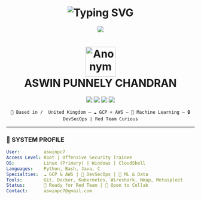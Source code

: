 
<h1 align="center">
  <img src="https://readme-typing-svg.herokuapp.com?font=Fira+Code&weight=500&size=24&pause=1000&color=00FF00&center=true&vCenter=true&width=435&lines=Initializing+$Aswin...;Booting+Cloud+Node...;Deploying+ML+Models...;Monitoring+Cyber+Threats..." alt="Typing SVG" />
</h1>


<p align="center">
  <img src="https://readme-typing-svg.herokuapp.com?font=Fira+Code&weight=600&size=24&duration=3000&pause=1000&color=00FF00&center=true&vCenter=true&width=450&lines=Access+Granted...;Booting+@$w1n.;Loading+Cloud+and+ML+Modules;Monitoring+Cyber+Threats...">
</p>

<h1 align="center">
  <img src="https://github.com/your-username/your-repo-name/blob/main/assets/anonymous_mask.png?raw=true" width="80" alt="Anonymous Mask" />
  <br/>
  ASWIN PUNNELY CHANDRAN
</h1>





<p align="center">
  <img src="https://img.shields.io/badge/CS%20Student-00FF00?style=flat-square&logo=linux&logoColor=white&labelColor=0D1117&color=00FF00" />
  <img src="https://img.shields.io/badge/Cloud%20Explorer-00FF00?style=flat-square&logo=amazon-aws&logoColor=white&labelColor=0D1117&color=00FF00" />
  <img src="https://img.shields.io/badge/ML%20Apprentice-00FF00?style=flat-square&logo=google-cloud&logoColor=white&labelColor=0D1117&color=00FF00" />
  <img src="https://img.shields.io/badge/Cybersecurity%20Enthusiast-00FF00?style=flat-square&logo=hackthebox&logoColor=white&labelColor=0D1117&color=00FF00" />
</p>

<p align="center">
  <code>📍 Based in /  United Kingdom — ☁️ GCP + AWS — 🧠 Machine Learning — 🔒 DevSecOps | Red Team Curious</code>
</p>




---

### 🧠 SYSTEM PROFILE

```yaml
User:         aswinpc7
Access Level: Root | Offensive Security Trainee
OS:           Linux (Primary) | Windows | CloudShell
Languages:    Python, Bash, Java, C
Specialties:  ☁️ GCP & AWS | 🔐 DevSecOps | 🧠 ML & Data
Tools:        Git, Docker, Kubernetes, Wireshark, Nmap, Metasploit
Status:       🚀 Ready for Red Team | 🤝 Open to Collab
Contact:      aswinpc7@gmail.com
